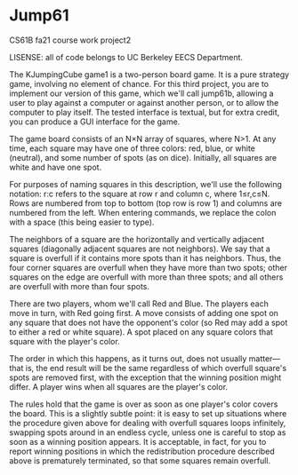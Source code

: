 # Jump61
CS61B fa21 course work project2

LISENSE: all of code belongs to UC Berkeley EECS Department.

The KJumpingCube game1 is a two-person board game. It is a pure strategy game, 
involving no element of chance. For this third project, you are to implement our version of this game, 
which we'll call jump61b, allowing a user to play against a computer or against another person, or to allow 
the computer to play itself. The tested interface is textual, but for extra credit, you can produce a GUI interface for the game.


The game board consists of an N×N array of squares, where N>1. At any time, each square may have one of three colors: red, blue, or white (neutral), and some number of spots (as on dice). Initially, all squares are white and have one spot.

For purposes of naming squares in this description, we'll use the following notation: r:c refers to the square at row r and column c, where 1≤r,c≤N. Rows are numbered from top to bottom (top row is row 1) and columns are numbered from the left. When entering commands, we replace the colon with a space (this being easier to type).

The neighbors of a square are the horizontally and vertically adjacent squares (diagonally adjacent squares are not neighbors). We say that a square is overfull if it contains more spots than it has neighbors. Thus, the four corner squares are overfull when they have more than two spots; other squares on the edge are overfull with more than three spots; and all others are overfull with more than four spots.

There are two players, whom we'll call Red and Blue. The players each move in turn, with Red going first. A move consists of adding one spot on any square that does not have the opponent's color (so Red may add a spot to either a red or white square). A spot placed on any square colors that square with the player's color.

The order in which this happens, as it turns out, does not usually matter—that is, the end result will be the same regardless of which overfull square's spots are removed first, with the exception that the winning position might differ. A player wins when all squares are the player's color.

The rules hold that the game is over as soon as one player's color covers the board. This is a slightly subtle point: it is easy to set up situations where the procedure given above for dealing with overfull squares loops infinitely, swapping spots around in an endless cycle, unless one is careful to stop as soon as a winning position appears. It is acceptable, in fact, for you to report winning positions in which the redistribution procedure described above is prematurely terminated, so that some squares remain overfull.

